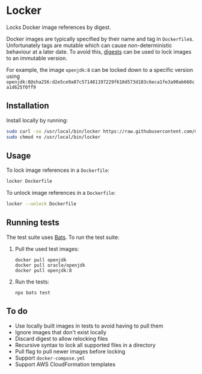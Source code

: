 # Locker

Locks Docker image references by digest.

Docker images are typically specified by their name and tag in `Dockerfile`s. Unfortunately tags are mutable which can cause non-deterministic behaviour at a later date. To avoid this, [digests](https://docs.docker.com/engine/reference/commandline/pull/#pull-an-image-by-digest-immutable-identifier) can be used to lock images to an immutable version.

For example, the image `openjdk:8` can be locked down to a specific version using
`openjdk:8@sha256:d2e5ce9a87c571481197229f618d573d183c6eca1fe3a90ab668ca1d625f0ff9`

## Installation

Install locally by running:

```bash
sudo curl -so /usr/local/bin/locker https://raw.githubusercontent.com/markhobson/locker/master/locker
sudo chmod +x /usr/local/bin/locker
```

## Usage

To lock image references in a `Dockerfile`:

```bash
locker Dockerfile
```

To unlock image references in a `Dockerfile`:

```bash
locker --unlock Dockerfile
```

## Running tests

The test suite uses [Bats](https://github.com/bats-core/bats-core). To run the test suite:

1. Pull the used test images:

    ```
    docker pull openjdk
    docker pull oracle/openjdk
    docker pull openjdk:8
    ```
    
1. Run the tests:

    ```
    npx bats test
    ```

## To do

* Use locally built images in tests to avoid having to pull them
* Ignore images that don't exist locally
* Discard digest to allow relocking files
* Recursive syntax to lock all supported files in a directory
* Pull flag to pull newer images before locking
* Support `docker-compose.yml`
* Support AWS CloudFormation templates
